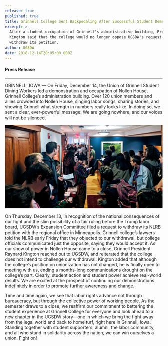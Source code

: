 ```yaml
---
release: true
published: true
title: Grinnell College Sent Backpedaling After Successful Student Demonstration
excerpt: >-
  After a student occupation of Grinnell's administrative building, President
  Kington said that the college would no longer oppose UGSDW's request to
  withdraw its petition.
author: UGSDW
date: 2018-12-14T20:05:00.000Z
---
```

#### Press Release

---

GRINNELL, IOWA — On Friday, December 14, the Union of Grinnell Student Dining Workers led a demonstration and occupation of Nollen House, Grinnell College’s administration building. Over 120 union members and allies crowded into Nollen House, singing labor songs, sharing stories, and showing Grinnell what strength in numbers really looks like. In doing so, we sent a clear, ever-powerful message: We are going nowhere, and our voices will not be silenced.

![Union members occupy Grinnell's administrative building.](/assets/news/occupation-12-14.jpg)

On Thursday, December 13, in recognition of the national consequences of our fight and the slim possibility of a fair ruling before the Trump labor board, UGSDW’s Expansion Committee filed a request to withdraw its NLRB petition with the regional office in Minneapolis. Grinnell college’s lawyers told the NLRB early Friday that they objected to our withdrawal, but college officials communicated just the opposite, saying they would accept it. As our show of power in Nollen House came to a close, Grinnell President Raynard Kington reached out to UGSDW, and reiterated that the college does not intend to challenge our withdrawal.  Kington added that although the college’s position on unionization has not changed, he is finally open to meeting with us, ending a months-long communications drought on the college’s part. Clearly, student action and student power achieve real-world results. We are excited at the prospect of continuing our demonstrations indefinitely in order to promote further awareness and change.

Time and time again, we see that labor rights advance not through bureaucracy, but through the collective power of working people. As the semester draws to a close, we reaffirm our commitment to bettering the student experience at Grinnell College for everyone and look ahead to a new chapter in the UGSDW story—one in which we bring the fight away from the legal world and back to home turf, right here in Grinnell, Iowa. Standing together with student supporters, alumni, the labor community, and all who stand in solidarity across the nation, we can win ourselves a union. Fight on!
